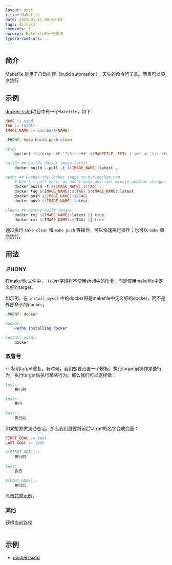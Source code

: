 ```yaml
---
layout: post
title: Makefile 
date: 2021-01-11 00:00:02
tags: [Linux]
comments: 1
excerpt: Makefile的一些笔记
typora-root-url: ..
---
```


## 简介

Makefile 是用于自动构建（build automation），天生的命令行工具。而且可以顺序执行

## 示例

[docker-sshd](https://github.com/panubo/docker-sshd)项目中有一个`Makefile`，如下：

```makefile
NAME := sshd
TAG := latest
IMAGE_NAME := panubo/$(NAME)

.PHONY: help build push clean

help:
	@printf "$$(grep -hE '^\S+:.*##' $(MAKEFILE_LIST) | sed -e 's/:.*##\s*/:/' -e 's/^\(.\+\):\(.*\)/\\x1b[36m\1\\x1b[m:\2/' | column -c2 -t -s :)\n"

build: ## Builds docker image latest
	docker build --pull -t $(IMAGE_NAME):latest .

push: ## Pushes the docker image to hub.docker.com
	# Don't --pull here, we don't want any last minute upsteam changes
	docker build -t $(IMAGE_NAME):$(TAG) .
	docker tag $(IMAGE_NAME):$(TAG) $(IMAGE_NAME):latest
	docker push $(IMAGE_NAME):$(TAG)
	docker push $(IMAGE_NAME):latest

clean: ## Remove built images
	docker rmi $(IMAGE_NAME):latest || true
	docker rmi $(IMAGE_NAME):$(TAG) || true
```

通过执行 `make clean` 和  `make push` 等操作，可以快速执行操作；也可以 `make` 顺序执行。

## 用法

### .PHONY

在makefile文件中，`.PHONY`字段将不使用shell中的命令，而是使用makefile中定义好的target。

如示例，在 `install_mysql` 中的docker将是makefile中定义好的docker，而不是外部命令的docker。

```makefile
.PHONY: docker

docker:
	@echo installing docker

install_mysql:
	docker
```

### 双冒号

`::` 标明target重复。有时候，我们想要设置一个模板，执行target前操作某些行为，执行target后执行某些行为。那么我们可以这样做：

```makefile
test::
	执行前
	
test::
	执行
	
test::
	执行后
```

如果想要做到动态话，那么我们就要将前后target的名字变成变量：

```makefile
FIRST_GOAL := test
LAST_GOAL := test

$(FIRST_GOAL)::
	执行前
	
test::
	执行
	
$(LAST_GOAL)::
	执行后
```

点击[完整示例](https://github.com/caliburn1994/SpringBootNote/blob/main/script/Makefile)。

### 其他

获得当前路径

```

```



## 示例

- [docker-sshd](https://github.com/panubo/docker-sshd/blob/master/Makefile)